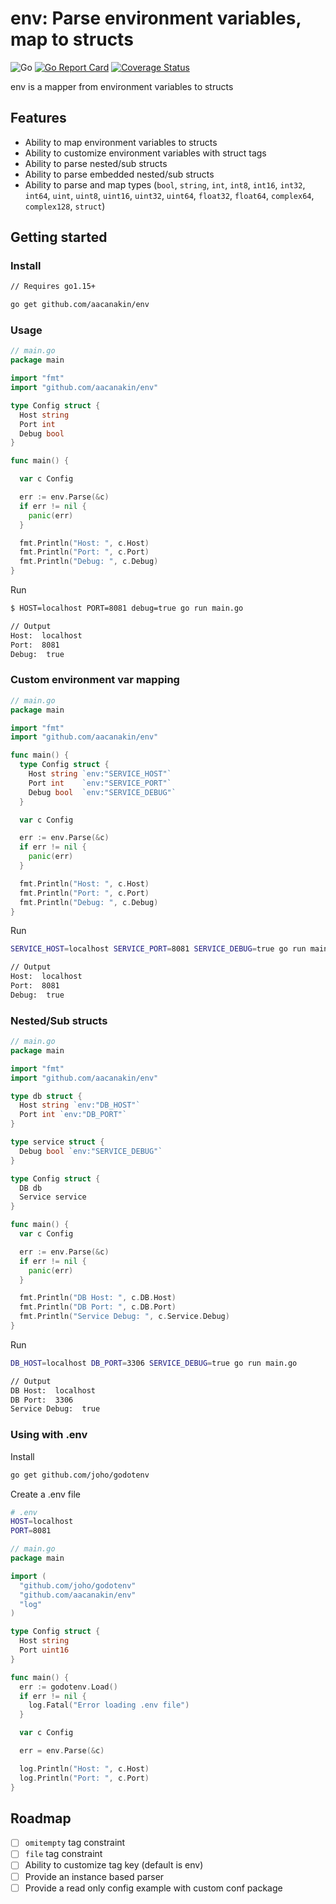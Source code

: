 # env: Parse environment variables, map to structs

![Go](https://github.com/aacanakin/env/workflows/Go/badge.svg) [![Go Report Card](https://goreportcard.com/badge/github.com/aacanakin/env)](https://goreportcard.com/report/github.com/aacanakin/env) [![Coverage Status](https://coveralls.io/repos/github/aacanakin/env/badge.svg?branch=master)](https://coveralls.io/github/aacanakin/env?branch=master)

env is a mapper from environment variables to structs

## Features

- Ability to map environment variables to structs
- Ability to customize environment variables with struct tags
- Ability to parse nested/sub structs
- Ability to parse embedded nested/sub structs
- Ability to parse and map types (`bool`, `string`, `int`, `int8`, `int16`, `int32`, `int64`, `uint`, `uint8`, `uint16`, `uint32`, `uint64`, `float32`, `float64`, `complex64`, `complex128`, `struct`)

## Getting started

### Install

```sh
// Requires go1.15+

go get github.com/aacanakin/env
```

### Usage

```go
// main.go
package main

import "fmt"
import "github.com/aacanakin/env"

type Config struct {
  Host string
  Port int
  Debug bool
}

func main() {

  var c Config

  err := env.Parse(&c)
  if err != nil {
    panic(err)
  }

  fmt.Println("Host: ", c.Host)
  fmt.Println("Port: ", c.Port)
  fmt.Println("Debug: ", c.Debug)
}
```

Run

```sh
$ HOST=localhost PORT=8081 debug=true go run main.go

// Output
Host:  localhost
Port:  8081
Debug:  true
```

### Custom environment var mapping

```go
// main.go
package main

import "fmt"
import "github.com/aacanakin/env"

func main() {
  type Config struct {
    Host string `env:"SERVICE_HOST"`
    Port int    `env:"SERVICE_PORT"`
    Debug bool  `env:"SERVICE_DEBUG"`
  }

  var c Config

  err := env.Parse(&c)
  if err != nil {
    panic(err)
  }

  fmt.Println("Host: ", c.Host)
  fmt.Println("Port: ", c.Port)
  fmt.Println("Debug: ", c.Debug)
}
```

Run

```sh
SERVICE_HOST=localhost SERVICE_PORT=8081 SERVICE_DEBUG=true go run main.go

// Output
Host:  localhost
Port:  8081
Debug:  true
```

### Nested/Sub structs

```go
// main.go
package main

import "fmt"
import "github.com/aacanakin/env"

type db struct {
  Host string `env:"DB_HOST"`
  Port int `env:"DB_PORT"`
}

type service struct {
  Debug bool `env:"SERVICE_DEBUG"`
}

type Config struct {
  DB db
  Service service
}

func main() {
  var c Config

  err := env.Parse(&c)
  if err != nil {
    panic(err)
  }

  fmt.Println("DB Host: ", c.DB.Host)
  fmt.Println("DB Port: ", c.DB.Port)
  fmt.Println("Service Debug: ", c.Service.Debug)
}

```

Run

```sh
DB_HOST=localhost DB_PORT=3306 SERVICE_DEBUG=true go run main.go

// Output
DB Host:  localhost
DB Port:  3306
Service Debug:  true
```

### Using with .env

Install

```sh
go get github.com/joho/godotenv
```

Create a .env file

```sh
# .env
HOST=localhost
PORT=8081
```

```go
// main.go
package main

import (
  "github.com/joho/godotenv"
  "github.com/aacanakin/env"
  "log"
)

type Config struct {
  Host string
  Port uint16
}

func main() {
  err := godotenv.Load()
  if err != nil {
    log.Fatal("Error loading .env file")
  }

  var c Config

  err = env.Parse(&c)

  log.Println("Host: ", c.Host)
  log.Println("Port: ", c.Port)
}
```

## Roadmap

- [ ] `omitempty` tag constraint
- [ ] `file` tag constraint
- [ ] Ability to customize tag key (default is env)
- [ ] Provide an instance based parser
- [ ] Provide a read only config example with custom conf package
